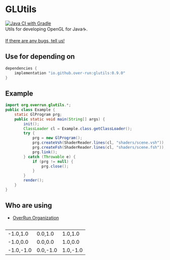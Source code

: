 # GLUtils

[![Java CI with Gradle](https://github.com/Over-Run/GLUtils/actions/workflows/gradle.yml/badge.svg)](https://github.com/Over-Run/GLUtils/actions/workflows/gradle.yml)  
Utils for developing OpenGL for Java:coffee:.

[If there are any bugs, tell us!](https://github.com/Over-Run/GLUtils/issues/new)

## Use for depending on

```groovy
dependencies {
    implementation "io.github.over-run:glutils:0.9.0"
}
```

## Example

```java
import org.overrun.glutils.*;
public class Example {
    static GlProgram prg;
    public static void main(String[] args) {
        init();
        ClassLoader cl = Example.class.getClassLoader();
        try {
            prg = new GlProgram();
            prg.createVsh(ShaderReader.lines(cl, "shaders/scene.vsh"));
            prg.createFsh(ShaderReader.lines(cl, "shaders/scene.fsh"));
            prg.link();
        } catch (Throwable e) {
            if (prg != null) {
                prg.close();
            }
        }
        render();
    }
}
```

## Who are using

- [OverRun Organization](https://github.com/Over-Run/)

##

<table>
<tr>
<td>-1.0,1.0</td><td>0.0,1.0</td><td>1.0,1.0</td>
</tr>
<tr>
<td>-1.0,0.0</td><td>0.0,0.0</td><td>1.0,0.0</td>
</tr>
<tr>
<td>-1.0,-1.0</td><td>0.0,-1.0</td><td>1.0,-1.0</td>
</tr>
</table>
